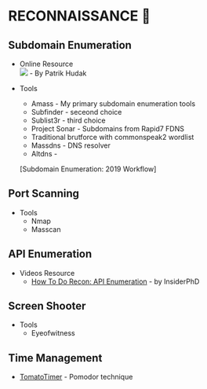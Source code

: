 # RECONNAISSANCE :crystal_ball:

## Subdomain Enumeration
- Online Resource</br>
[<img src="https://user-images.githubusercontent.com/52058660/90480317-43dbb580-e15a-11ea-863d-f783f7f4236f.png">](https://0xpatrik.com/subdomain-enumeration-2019/) - By Patrik Hudak

- Tools
  - Amass - My primary subdomain enumeration tools
  - Subfinder - seceond choice
  - Sublist3r - third choice
  - Project Sonar - Subdomains from Rapid7 FDNS
  - Traditional brutforce with commonspeak2 wordlist
  - Massdns - DNS resolver
  - Altdns - 

  [Subdomain Enumeration: 2019 Workflow]

## Port Scanning
- Tools
  - Nmap
  - Masscan
  
## API Enumeration
- Videos Resource
  - [How To Do Recon: API Enumeration](https://www.youtube.com/watch?v=fvcKwUS4PTE&t=267s) - by InsiderPhD
  
## Screen Shooter
- Tools
  - Eyeofwitness

## Time Management
- [TomatoTimer](https://tomato-timer.com/) - Pomodor technique

